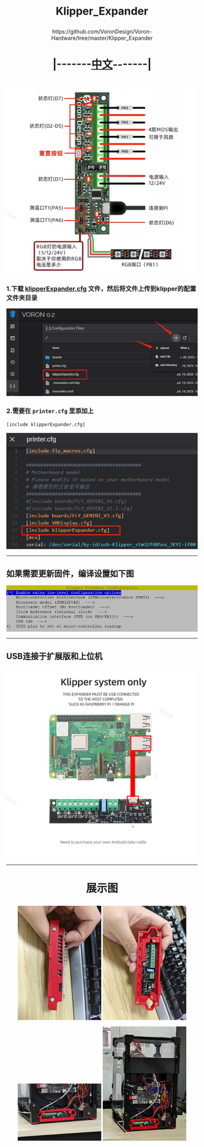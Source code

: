 # <p align="center">Klipper_Expander</p>    
<p align="center">https://github.com/VoronDesign/Voron-Hardware/tree/master/Klipper_Expander</p>    

# <p align="center">|-------[中文](/CNREADME.md "中文说明")-------|</p>    
<p align="center" >
    <img  src="/images/中文版接线.png">
</p>    

### 1.下载 [klipperExpander.cfg](/klipperExpander.cfg) 文件，然后将文件上传到klipper的配置文件夹目录   
![](/images/1.png)    
### 2.需要在 `printer.cfg` 里添加上    
```Bash
[include klipperExpander.cfg]
```    
![](/images/2.png)     

------------------------------------------------------------    

## 如果需要更新固件，编译设置如下图    
<img  src="/images/Menuconfig_Options.png">    

------------------------------------------------------------ 

## USB连接于扩展版和上位机    
<img src="/images/4.jpg" width="550" height="500">    

------------------------------------------------------------    
# <p align="center">展示图</p>    
<p align="center" >
    <img  src="/images/Show1.jpg" width="220" height="300">
    <img  src="/images/Show2.jpg" width="220" height="300">
</p>
<p align="center" >
    <img  src="/images/Show3.jpg" width="220" height="150">
    <img  src="/images/Show4.jpg" width="220" height="300">
</p>    
